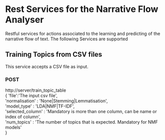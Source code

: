 # Rest Services for the Narrative Flow Analyser
Restful services for actions associated to the learning and predicting of the narrative flow of text.
The following Services are supported
## Training Topics from CSV files
This service accepts a CSV file as input.
### POST 
http://server/train_topic_table<br />
{
    'file':'The input csv file',<br />
    'normalisation' : 'None|Stemming|Lemmatisation',<br />
    'model_type' : 'LDA|NMF|TF-IDF',<br />
    'selected_column' : 'Mandatory is more than one column, can be name or index of column',<br />
    'num_topics' : 'The number of topics that is expected. Mandatory for NMF models'<br />
}

